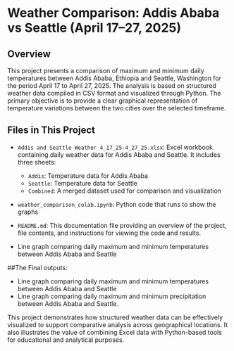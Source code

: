 # Weather Comparison: Addis Ababa vs Seattle (April 17–27, 2025)

## Overview

This project presents a comparison of maximum and minimum daily temperatures between Addis Ababa, Ethiopia and Seattle, Washington for the period April 17 to April 27, 2025. The analysis is based on structured weather data compiled in CSV format and visualized through Python. The primary objective is to provide a clear graphical representation of temperature variations between the two cities over the selected timeframe.

## Files in This Project

- `Addis and Seattle Weather 4_17_25-4_27_25.xlsx`: Excel workbook containing daily weather data for Addis Ababa and Seattle. It includes three sheets:
  - `Addis`: Temperature data for Addis Ababa
  - `Seattle`: Temperature data for Seattle
  - `Combined`: A merged dataset used for comparison and visualization

- `weather_comparison_colab.ipynb`: Python code that runs to show the graphs
- `README.md`: This documentation file providing an overview of the project, file contents, and instructions for viewing the code and results.

- Line graph comparing daily maximum and minimum temperatures between Addis Ababa and Seattle


##The Final outputs:
   - Line graph comparing daily maximum and minimum temperatures between Addis Ababa and Seattle
   - Line graph comparing daily maximum and minimum precipitation between Addis Ababa and Seattle.

This project demonstrates how structured weather data can be effectively visualized to support comparative analysis across geographical locations. It also illustrates the value of combining Excel data with Python-based tools for educational and analytical purposes.
